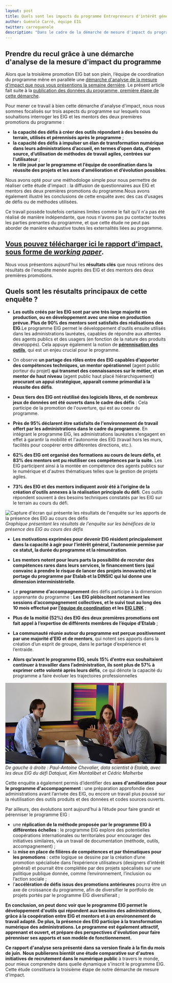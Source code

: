 ```yaml
---
layout: post
title: Quels sont les impacts du programme Entrepreneurs d'intérêt général ? Présentation du rapport d'impacts des promotions 1 & 2.
author: Guénolé Carré, équipe EIG
twitter: carreguenole
description: "Dans le cadre de la démarche de mesure d'impact du programme, nous vous présentons les résultats de l'enquête menée auprès des entrepreneurs d'intérêt général (EIG) et des mentors des deux premières promotions."
---
```

## Prendre du recul grâce à une démarche d'analyse de la mesure d'impact du programme 

Alors que la troisième promotion EIG bat son plein, l’équipe de coordination du programme mêne en parallèle une [démarche d'analyse de la mesure d'impact que nous vous présentions la semaine dernière](https://entrepreneur-interet-general.etalab.gouv.fr/blog/2019/06/12/demarche-mesure-impact-eig.html). Le présent article fait suite à la [publication des données du programme, première étape de cette démarche](https://entrepreneur-interet-general.etalab.gouv.fr/blog/2019/06/12/demarche-mesure-impact-eig.html).

Pour mener ce travail à bien cette démarche d'analyse d'impact, nous nous sommes focalisés sur trois aspects du programme sur lesquels nous souhaitions interroger les EIG et les mentors des deux premières promotions du programme : 
- **la capacité des défis à créer des outils répondant à des besoins du terrain, utilisés et pérennisés après le programme** ;
- **la capacité des défis à impulser un élan de transformation numérique dans leurs administrations d’accueil, en termes d’open data, d’open source, d’utilisation de méthodes de travail agiles, centrées sur l’utilisateur** ;
- **le rôle joué par le programme et l’équipe de coordination dans la réussite des projets et les axes d’amélioration et d’évolution possibles**.

Nous avons opté pour une méthodologe simple pour nous permettre de réaliser cette étude d'impact : la diffusion de questionnaires aux EIG et mentors des deux premières promotions du programme.Nous avons également illustré les conclusions de cette enquête avec des cas d’usages de défis ou de méthodes utilisées.

Ce travail possède toutefois certaines limites comme le fait qu'il n'a pas été réalisé de manière indépendante, que nous n'avons pas pu contacter toutes les parties prenantes du programme, et que cette étude ne peut pas aborder de manière exhaustive toutes les externalités liées au programme. 

## **[Vous pouvez télécharger ici le rapport d'impact, sous forme de *working paper*](https://entrepreneur-interet-general.etalab.gouv.fr/docs/ProgrammeEIG-Rapport_devaluation-WorkingPaper.pdf)**.

Nous vous présentons aujourd'hui les **résultats clés** que nous retirons des résultats de l'enquête menée auprès des EIG et des mentors des deux premières promotions.

## Quels sont les résutalts principaux de cette enquête ? 

* **Les outils créés par les EIG sont par une très large majorité en production, ou en développement avec une mise en production prévue. Plus de 90% des mentors sont satisfaits des réalisations des EIG**.Le programme EIG permet le développement d'outils ensuite utilisés dans les administrations lauréates, capables de répondre aux attentes des agents publics et des usagers (en fonction de la nature des produits développés). Cela appuye également la notion de [**pérennisation des outils**](https://entrepreneur-interet-general.etalab.gouv.fr/blog/2019/05/20/session-perennisation-defis-eig-3.html), qui est un enjeu crucial pour le programme.

* On observe **un partage des rôles entre des EIG capables d’apporter des compétences techniques, un mentor opérationnel** (agent public porteur du projet) **qui transmet des connaissances sur le métier, et un mentor de haut niveau** (agent public haut placé hiérarchiquement) **procurant un appui stratégique, apparaît comme primordial à la réussite des défis**. 

* **Deux tiers des EIG ont réutilisé des logiciels libres, et de nombreux jeux de données ont été ouverts dans le cadre des défis** : Cela participe de la promotion de l'ouverture, qui est au coeur du programme. 

* **Près de 95% déclarent être satisfaits de l'environnement de travail offert par les administrations dans le cadre du programme**. En intégrant le programme EIG, les administrations lauréates s'engagent en effet à garantir la mobilité et l'autonomie des EIG (travail hors les murs, facilités pour coopérer entre différentes directions, etc.).

* **62% des EIG ont organisé des formations au cours de leurs défis, et 83% des mentors ont pu réutiliser ces compétences par la suite**. Les EIG participent ainsi à la montée en compétence des agents publics sur le numérique et d'autres thématiques telles que la gestion de projets agiles.

* **73% des EIG et des mentors indiquent avoir été à l’origine de la création d’outils annexes à la réalisation principale du défi**. Ces outils répondent souvent à des besoins techniques constatés par les EIG sur le terrain au cours du défi.

![Capture d'écran qui présente les résultats de l'enquête sur les apports de la présence des EIG au cours des défis](https://entrepreneur-interet-general.etalab.gouv.fr/img/blog/illustration-graphe-rapport-evaluation.png)_Graphique présentant les résultats de l'enquête sur les bénéfices de la présence des EIG au cours des défis_

* **Les motivations exprimées pour devenir EIG résident principalement dans la capacité à agir pour l’intérêt général, l’autonomie permise par ce statut, la durée du programme et la rémunération**.

* **Les mentors notent pour leurs parts la possibilité de recruter des compétences rares dans leurs services, le financement tiers (qui convainc à prendre le risque de lancer des projets innovants) et le portage du programme par Etalab et la DINSIC qui lui donne une dimension interministérielle**. 

* Le **programme d’accompagnement** des défis participe à la dimension apprenante du programme : **Les EIG plébiscitent notamment les sessions d’accompagnement collectives, et le suivi tout au long des 10 mois effectué par [l’équipe de coordination](https://entrepreneur-interet-general.etalab.gouv.fr/accompagnement.html) et les [EIG LINK](https://entrepreneur-interet-general.etalab.gouv.fr/defis/2019/eiglink.html)** ; 

* **Plus de la moitié (52%) des EIG des deux premières promotions ont fait appel à l’expertise de différents membres de l’équipe d’Etalab** ; 

* **La communauté réunie autour du programme est perçue positivement par une majorité d’EIG et de mentors**, qui notent ses apports dans la création d’un esprit de groupe, dans le partage d’expérience et l’entraide.

* **Alors qu’avant le programme EIG, seuls 15% d’entre eux souhaitaient continuer à travailler dans l’administration, ils sont plus de 57% à exprimer cette volonté après leurs défis**, ce qui dénote la capacité du programme a faire évoluer les trajectoires professionnelles

![Deux hommes et une femme sont assis autour d'une table avec deux ordinateurs. Ils discutent et échangent.](/img/blog/datajust-pac.jpg)_De gauche à droite : Paul-Antoine Chevalier, data scientist à Etalab, avec les deux EIG du défi Datajust, Kim Montalibet et Cédric Malherbe_

Cette enquête a également permis d’identifier des **axes d'amélioration pour le programme d'accompagnement** : une préparation approfondie des administrations avant l’arrivée des EIG, ou encore un travail plus poussé sur la réutilisation des outils produits et des données et codes sources ouverts.

Par ailleurs, des évolutions sont aujourd’hui à l’étude pour faire grandir et pérenniser le programme EIG :
* une **réplication de la méthode proposée par le programme EIG à différentes échelles** : le programme EIG explore des potentielles coopérations internationales ou territoriales pour encourager des initiatives similaires, via un travail de documentation (méthode, outils, accompagnement) ;
* la **mise en place de filières de compétences et par thématiques pour les promotions** : cette logique se dessine par la création d’une promotion spécialisée dans l’expérience utilisateurs (designers d'intérêt général) et pourrait être complétée par des projets spécalisés sur une politique publique donnée, comme l’environnement, l’inclusion ou l’action sociale ;
* l’**accélération de défis issus des promotions antérieures** pourra être un axe de croissance du programme, afin de diversifier le portfolio de projets portés par le programme EIG diversifierait ;

**En conclusion, on peut donc voir que le programme EIG permet le développement d'outils qui répondent aux besoins des administrations, grâce à la coopération entre EIG et mentors et à un environnement de travail adapté. De plus, la présence des EIG participe à la transformation numérique des administrations. Le programme est également attractif, apprenant et ouvert, et prépare des perspectives d'évolution pour faire pérenniser ses apports et son modèle de fonctionnement.**

**Ce rapport d'analyse sera présenté dans sa version finale à la fin du mois de juin.** **Nous publierons bientôt une étude comparative sur d'autres initiatives de recrutement dans le numérique public** à travers le monde, pour mieux comprendre dans quelle dynamique s'inscrit le programme EIG. Cette étude constituera la troisième étape de notre démarche de mesure d'impact.
